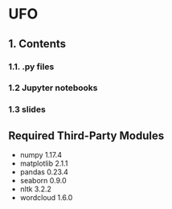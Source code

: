 # UFO

## 1. Contents
### 1.1. .py files
### 1.2 Jupyter notebooks
### 1.3 slides

## Required Third-Party Modules
- numpy 1.17.4
- matplotlib 2.1.1
- pandas 0.23.4
- seaborn 0.9.0
- nltk 3.2.2
- wordcloud 1.6.0
